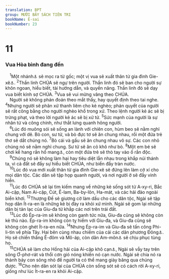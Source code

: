 ```yaml
---
translation: BPT
group: MƯỜI BẢY SÁCH TIÊN TRI
bookName: Ê-sai 
bookNumber: 23
---
```


<div class="title"><h1>11</h1><h3>Vua Hòa bình đang đến</h3></div>
<span class="verse es_11_1"> <sup>1</sup>Một nhánh<a data-toggle="tooltip" data-placement="bottom" title="Nghĩa là một vua mới sẽ xuất thân từ gia đình Đa-vít.">⚓</a> sẽ mọc ra từ gốc; một vị vua sẽ xuất thân từ gia đình Gie-xê<a data-toggle="tooltip" data-placement="bottom" title="Cha của vua Đa-vít.">⚓</a>.</span>
<span class="verse es_11_2"><sup>2</sup>Thần linh CHÚA sẽ ngự trên người. Thần linh đó sẽ ban cho người sự khôn ngoan, hiểu biết, tài hướng dẫn, và quyền năng. Thần linh đó sẽ dạy vua biết kính sợ CHÚA.</span>
<span class="verse es_11_3"><sup>3</sup>Vua sẽ vui mừng vâng theo CHÚA.<br/> Người sẽ không phán đoán theo mắt thấy, hay quyết định theo tai nghe.</span>
<span class="verse es_11_4"><sup>4</sup>Nhưng người sẽ phân xử thanh liêm cho kẻ nghèo; phán quyết của người sẽ rất công bằng cho người nghèo khổ trong xứ. Theo lệnh người kẻ ác sẽ bị trừng phạt, và theo lời người kẻ ác sẽ bị xử tử.</span>
<span class="verse es_11_5"><sup>5</sup>Sức mạnh của người là sự nhân từ và công chính, như thắt lưng quanh hông người.<br/></span>
<span class="verse es_11_6"> <sup>6</sup>Lúc đó muông sói sẽ sống an lành với chiên con, hùm beo sẽ nằm nghỉ chung với dê. Bò con, sư tử, và bò đực tơ sẽ ăn chung nhau, rồi một đứa trẻ thơ sẽ dắt chúng nó.</span>
<span class="verse es_11_7"><sup>7</sup>Bò cái và gấu sẽ ăn chung nhau vô sự. Các con nhỏ chúng nó sẽ nằm nghỉ chung. Sư tử sẽ ăn cỏ khô như bò.</span>
<span class="verse es_11_8"><sup>8</sup>Một em bé sẽ chơi kề hang rắn hổ mang<a data-toggle="tooltip" data-placement="bottom" title="Một loại rắn rất độc.">⚓</a>, còn một đứa trẻ sẽ thò tay vào ổ rắn độc.<br/></span>
<span class="verse es_11_9"> <sup>9</sup>Chúng nó sẽ không làm hại hay tiêu diệt lẫn nhau trong khắp núi thánh ta, vì cả đất sẽ đầy sự hiểu biết CHÚA, như biển đầy tràn nước.<br/></span>
<span class="verse es_11_10"> <sup>10</sup>Lúc đó vua mới xuất thân từ gia đình Gie-xê sẽ đứng lên làm cờ xí cho mọi dân tộc. Các dân sẽ tập họp quanh người, và nơi người ở sẽ đầy vinh hiển.<br/></span>
<span class="verse es_11_11"> <sup>11</sup>Lúc đó CHÚA sẽ lại tìm kiếm mang về những kẻ sống sót từ A-xy-ri, Bắc Ai-cập, Nam Ai-cập, Cút, Ê-lam, Ba-by-lôn, Ha-mát, và các hải đảo ngoài biển khơi.</span>
<span class="verse es_11_12"><sup>12</sup>Thượng Đế sẽ giương cờ làm dấu cho các dân tộc, Ngài sẽ tập họp dân Ít-ra-en là những kẻ bị đày ra khỏi xứ mình. Ngài sẽ gom lại những dân bị tản lạc của Giu-đa từ khắp các nơi trên trái đất.<br/></span>
<span class="verse es_11_13"> <sup>13</sup>Lúc đó Ép-ra-im sẽ không còn ganh tức nữa, Giu-đa cũng sẽ không còn kẻ thù nào. Ép-ra-im không còn tỵ hiềm với Giu-đa, và Giu-đa cũng sẽ không còn ghét Ít-ra-en nữa.</span>
<span class="verse es_11_14"><sup>14</sup>Nhưng Ép-ra-im và Giu-đa sẽ tấn công Phi-li-tin về phía Tây. Hai bên cùng nhau chiếm của cải các dân phương Đông<a data-toggle="tooltip" data-placement="bottom" title="Thường dùng để chỉ vùng quanh Ba-by-lôn.">⚓</a>. Họ sẽ chiến thắng Ê-đôm và Mô-áp, còn dân Am-môn<a data-toggle="tooltip" data-placement="bottom" title="Ba quốc gia nằm về phía Đông xứ Ít-ra-en. Đó là ba quốc gia thù nghịch với Ít-ra-en trong nhiều năm.">⚓</a> sẽ chịu phục tùng họ.<br/></span>
<span class="verse es_11_15"> <sup>15</sup>CHÚA sẽ làm cho Hồng hải của Ai-cập khô cạn<a data-toggle="tooltip" data-placement="bottom" title="Hay “CHÚA sẽ làm cho lưỡi của biển Ai-cập khô cạn.”">⚓</a>, Ngài sẽ vẫy tay trên sông Ơ-phơ-rát và thổi cơn gió nóng khiến nó cạn nước. Ngài sẽ chia nó ra thành bảy con sông nhỏ để người ta có thể mang giày băng qua chúng được.</span>
<span class="verse es_11_16"><sup>16</sup>Cho nên dân sót lại của CHÚA còn sống sót sẽ có cách rời A-xy-ri, giống như lúc Ít-ra-en ra khỏi Ai-cập.<br/></span>
